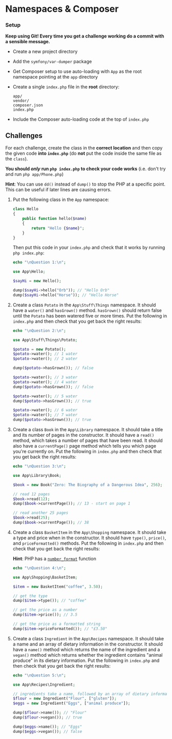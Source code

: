# Namespaces & Composer

### Setup

**Keep using Git! Every time you get a challenge working do a commit with a sensible message.**

- Create a new project directory
- Add the `symfony/var-dumper` package
- Get Composer setup to use auto-loading with `App` as the root namespace pointing at the `app` directory
- Create a single `index.php` file in the **root** directory:

    ```
    app/
    vendor/
    composer.json
    index.php
    ```

- Include the Composer auto-loading code at the top of `index.php`

## Challenges

For each challenge, create the class in the **correct location** and then copy the given code **into `index.php`** (do **not** put the code inside the same file as the `class`).

**You should *only* run `php index.php` to check your code works** (i.e. don't try and run `php app/Phone.php`)

**Hint**: You can use `dd()` instead of `dump()` to stop the PHP at a specific point. This can be useful if later lines are causing errors.

1) Put the following class in the `App` namespace:

    ```php
    class Hello
    {
        public function hello($name)
        {
            return "Hello {$name}";
        }
    }
    ```

    Then put this code in your `index.php` and check that it works by running `php index.php`:

    ```php
    echo "\nQuestion 1:\n";

    use App\Hello;

    $sayHi = new Hello();

    dump($sayHi->hello("Orb")); // "Hello Orb"
    dump($sayHi->hello("Horse")); // "Hello Horse"
    ```

1) Create a class `Potato` in the `App\Stuff\Things` namespace. It should have a `water()` and `hasGrown()` method. `hasGrown()` should return false until the `Potato` has been watered five or more times. Put the following in `index.php` and then check that you get back the right results:

    ```php
    echo "\nQuestion 2:\n";

    use App\Stuff\Things\Potato;

    $potato = new Potato();
    $potato->water(); // 1 water
    $potato->water(); // 2 water

    dump($potato->hasGrown()); // false

    $potato->water(); // 3 water
    $potato->water(); // 4 water
    dump($potato->hasGrown()); // false

    $potato->water(); // 5 water
    dump($potato->hasGrown()); // true

    $potato->water(); // 6 water
    $potato->water(); // 7 water
    dump($potato->hasGrown()); // true
    ```

1) Create a class `Book` in the `App\Library` namespace. It should take a title and its number of pages in the constructor. It should have a `read()` method, which takes a number of pages that have been read. It should also have a `currentPage()` page method which tells you which page you're currently on. Put the following in `index.php` and then check that you get back the right results:


    ```php
    echo "\nQuestion 3:\n";

    use App\Library\Book;

    $book = new Book("Zero: The Biography of a Dangerous Idea", 256);

    // read 12 pages
    $book->read(12);
    dump($book->currentPage()); // 13 - start on page 1

    // read another 25 pages
    $book->read(25);
    dump($book->currentPage()); // 38
    ```

1) Create a class `BasketItem` in the `App\Shopping` namespace. It should take a type and price when in the constructor. It should have `type()`, `price()`, and `priceFormatted()` methods. Put the following in `index.php` and then check that you get back the right results:


    **Hint**: PHP has a [`number_format`](http://php.net/number_format) function

    ```php
    echo "\nQuestion 4:\n";

    use App\Shopping\BasketItem;

    $item = new BasketItem("coffee", 3.50);

    // get the type
    dump($item->type()); // "coffee"

    // get the price as a number
    dump($item->price()); // 3.5

    // get the price as a formatted string
    dump($item->priceFormatted()); // "£3.50"
    ```

1) Create a class `Ingredient` in the `App\Recipes` namespace. It should take a name and an array of dietary information in the constructor. It should have a `name()` method which returns the name of the ingredient and a `vegan()` method which returns whether the ingredient contains "animal produce" in its dietary information. Put the following in `index.php` and then check that you get back the right results:

    ```php
    echo "\nQuestion 5:\n";

    use App\Recipes\Ingredient;

    // ingredients take a name, followed by an array of dietary information
    $flour = new Ingredient("Flour", ["gluten"]);
    $eggs = new Ingredient("Eggs", ["animal produce"]);

    dump($flour->name()); // "Flour"
    dump($flour->vegan()); // true

    dump($eggs->name()); // "Eggs"
    dump($eggs->vegan()); // false
    ```
